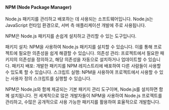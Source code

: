 #### NPM (Node Package Manager)

Node.js 패키지를 관리하고 배포하는 데 사용되는 소프트웨어입니다. 
Node.js는 JavaScript 런타임 환경으로, 서버 측 애플리케이션 개발에 주로 사용됩니다. 


NPM은 Node.js 패키지를 손쉽게 설치하고 관리할 수 있는 도구입니다.

패키지 설치: NPM을 사용하여 Node.js 패키지를 설치할 수 있습니다. 이를 통해 프로젝트에 필요한 의존성을 쉽게 해결할 수 있습니다.
의존성 관리: 프로젝트에서 필요한 패키지의 의존성을 정의하고, 해당 의존성을 자동으로 설치하거나 업데이트할 수 있습니다.
패키지 배포: 개발한 패키지를 NPM 레지스트리에 배포하여 다른 사람들이 사용할 수 있도록 할 수 있습니다.
스크립트 실행: NPM을 사용하여 프로젝트에서 사용할 수 있는 사용자 정의 스크립트를 실행할 수 있습니다.

NPM은 Node.js와 함께 제공되는 기본 패키지 관리 도구이며, Node.js를 설치하면 함께 설치됩니다. 
전 세계적으로 많은 개발자들이 NPM을 사용하여 Node.js 프로젝트를 관리하고, 수많은 공개적으로 사용 가능한 패키지를 활용하여 효율적으로 개발합니다.


